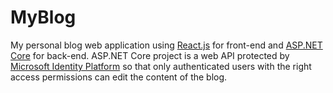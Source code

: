 # MyBlog
My personal blog web application using [React.js](https://reactjs.org/) for front-end and [ASP.NET Core](https://dotnet.microsoft.com/apps/aspnet) for back-end. ASP.NET Core project is a web API protected by [Microsoft Identity Platform](https://docs.microsoft.com/en-us/azure/active-directory/develop/) so that only authenticated users with the right access permissions can edit the content of the blog. 
